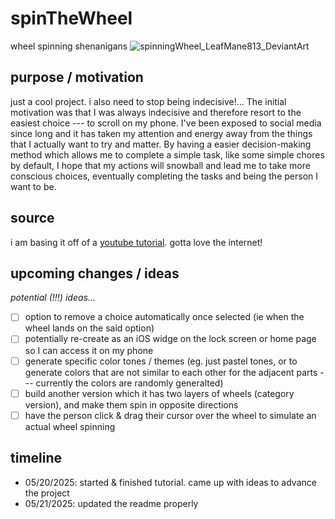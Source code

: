 # spinTheWheel
wheel spinning shenanigans
![spinningWheel_LeafMane813_DeviantArt](https://github.com/user-attachments/assets/95a2dd6d-cd19-42db-9c6f-a2b3bc84adf9)

## purpose / motivation
just a cool project. i also need to stop being indecisive!... The initial motivation was that I was always indecisive and therefore resort to the easiest choice --- to scroll on my phone. I've been exposed to social media since long and it has taken my attention and energy away from the things that I actually want to try and matter. By having a easier decision-making method which allows me to complete a simple task, like some simple chores by default, I hope that my actions will snowball and lead me to take more conscious choices, eventually completing the tasks and being the person I want to be. 

## source
i am basing it off of a [youtube tutorial](https://youtu.be/-FNm58Z9GHM?si=nab7WdWw4G7CO9vj). gotta love the internet! 

## upcoming changes / ideas
_potential (!!!) ideas..._
- [ ] option to remove a choice automatically once selected (ie when the wheel lands on the said option)
- [ ] potentially re-create as an iOS widge on the lock screen or home page so I can access it on my phone
- [ ] generate specific color tones / themes (eg. just pastel tones, or to generate colors that are not similar to each other for the adjacent parts --- currently the colors are randomly generalted)
- [ ] build another version which it has two layers of wheels (category version), and make them spin in opposite directions
- [ ] have the person click & drag their cursor over the wheel to simulate an actual wheel spinning

## timeline
- 05/20/2025: started & finished tutorial. came up with ideas to advance the project
- 05/21/2025: updated the readme properly
